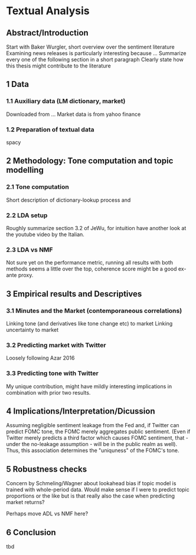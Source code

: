 # Textual Analysis

## Abstract/Introduction

Start with Baker Wurgler, short overview over the sentiment literature
Examining news releases is particularly interesting because ...
Summarize every one of the following section in a short paragraph
Clearly state how this thesis might contribute to the literature

## 1 Data

### 1.1 Auxiliary data (LM dictionary, market)

Downloaded from …
Market data is from yahoo finance

### 1.2 Preparation of textual data

spacy

## 2 Methodology: Tone computation and topic modelling

### 2.1 Tone computation

Short description of dictionary-lookup process and

### 2.2 LDA setup

Roughly summarize section 3.2 of JeWu, for intuition have another look at the youtube video by the Italian.

### 2.3 LDA vs NMF

Not sure yet on the performance metric, running all results with both methods seems a little over the top, coherence score might be a good ex-ante proxy.

## 3 Empirical results and Descriptives

### 3.1 Minutes and the Market (contemporaneous correlations)

Linking tone (and derivatives like tone change etc) to market
Linking uncertainty to market

### 3.2 Predicting market with Twitter

Loosely following Azar 2016

### 3.3 Predicting tone with Twitter

My unique contribution, might have mildly interesting implications in combination with prior two results.

## 4 Implications/Interpretation/Dicussion

Assuming negligible sentiment leakage from the Fed and, if Twitter can predict FOMC tone, the FOMC merely aggregates public sentiment. (Even if Twitter merely predicts a third factor which causes FOMC sentiment, that - under the no-leakage assumption - will be in the public realm as well). Thus, this association determines the "uniquness" of the FOMC's tone.

## 5 Robustness checks

Concern by Schmeling/Wagner about lookahead bias if topic model is trained with whole-period data. Would make sense if I were to predict topic proportions or the like but is that really also the case when predicting market returns?

Perhaps move ADL vs NMF here?

## 6 Conclusion

tbd
